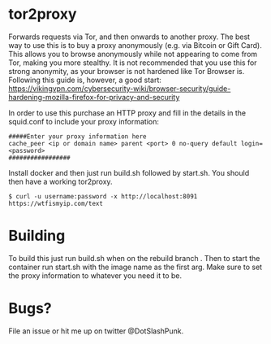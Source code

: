 # tor2proxy
Forwards requests via Tor, and then onwards to another proxy. The best way to use this is to
buy a proxy anonymously (e.g. via Bitcoin or Gift Card). This allows you to browse anonymously
while not appearing to come from Tor, making you more stealthy. It is not recommended that
you use this for strong anonymity, as your browser is not hardened like Tor Browser is. Following
this guide is, however, a good start: https://vikingvpn.com/cybersecurity-wiki/browser-security/guide-hardening-mozilla-firefox-for-privacy-and-security

In order to use this purchase an HTTP proxy and fill in the details in the squid.conf to include
your proxy information:

```
#####Enter your proxy information here
cache_peer <ip or domain name> parent <port> 0 no-query default login=<password>
#################
```

Install docker and then just run build.sh followed by start.sh. You should then have
a working tor2proxy.

```
$ curl -u username:password -x http://localhost:8091 https://wtfismyip.com/text
```

# Building

To build this just run build.sh when on the rebuild branch . Then to start the
container run start.sh with the image name as the first arg. Make sure to set
the proxy information to whatever you need it to be.

# Bugs?

File an issue or hit me up on twitter @DotSlashPunk.